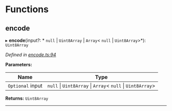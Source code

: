 

# Functions

<a id="encode"></a>

##  encode

▸ **encode**(input?: * `null` &#124; `Uint8Array` &#124; `Array`< `null` &#124; `Uint8Array`>*): `Uint8Array`

*Defined in [encode.ts:94](https://github.com/polkadot-js/common/blob/24cd64c/packages/trie-codec/src/encode.ts#L94)*

**Parameters:**

| Name | Type |
| ------ | ------ |
| `Optional` input |  `null` &#124; `Uint8Array` &#124; `Array`< `null` &#124; `Uint8Array`>|

**Returns:** `Uint8Array`

___

